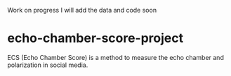 Work on progress
I will add the data and code soon

# echo-chamber-score-project
ECS (Echo Chamber Score) is a method to measure the echo chamber and polarization in social media.
